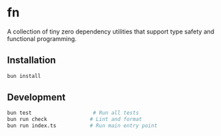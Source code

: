 # fn

A collection of tiny zero dependency utilities that support type safety and functional programming.

## Installation

```bash
bun install
```

## Development

```bash
bun test                    # Run all tests
bun run check              # Lint and format
bun run index.ts           # Run main entry point
```

